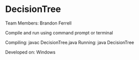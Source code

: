# DecisionTree

Team Members: Brandon Ferrell

Compile and run using command prompt or terminal

Compiling: javac DecisionTree.java
Running: java DecisionTree

Developed on: Windows